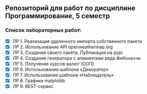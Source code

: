 ## Репозиторий для работ по дисциплине Программирование, 5 семестр

### Список лабораторных работ:
- [x] ЛР 1. Реализация удаленного импорта собственного пакета
- [x] ЛР 2. Использование API openweathermap.org
- [x] ЛР 3. Создание своего пакета. Публикация на pypi
- [x] ЛР 4. Создание генератора с элементами ряда Фибоначчи
- [x] ЛР 5. Получение курсов валют (ООП)
- [x] ЛР 6. Использование шаблона «Декоратор»
- [x] ЛР 7. Использование шаблона «Наблюдатель»
- [x] ЛР 8. Графики matplotlib
- [x] ЛР 9. REST-сервис

